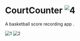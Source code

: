 # CourtCounter ![4](https://user-images.githubusercontent.com/35917416/46347645-e67e0e80-c67e-11e8-9414-7189568d539e.png)

 A basketball score recording app .
 
![1](https://user-images.githubusercontent.com/35917416/46347262-8c307e00-c67d-11e8-979f-d6b6d0498958.jpg)
![2](https://user-images.githubusercontent.com/35917416/46347105-f4329480-c67c-11e8-955f-5c4a7bbefc25.jpg)

